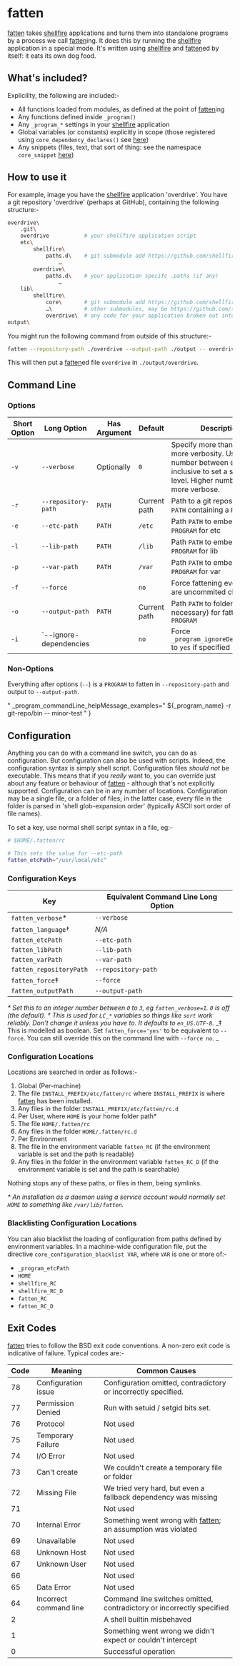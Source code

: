 # fatten

[fatten] takes [shellfire] applications and turns them into standalone programs by a process we call [fatten]ing. It does this by running the [shellfire] application in a special mode. It's written using [shellfire] and [fatten]ed by itself: it eats its own dog food.

## What's included?

Explicility, the following are included:-

* All functions loaded from modules, as defined at the point of [fatten]ing
* Any functions defined inside `_program()`
* Any `_program_*` settings in your [shellfire] application
* Global variables (or constants) explicitly in scope (those registered using `core_dependency_declares()` see [here](https://github.com/shellfire-dev/core#core_dependency_declares))
* Any snippets (files, text, that sort of thing: see the namespace `core_snippet` [here](#namespace-core_snippet))

## How to use it

For example, image you have the [shellfire] application 'overdrive'. You have a git repository 'overdrive' (perhaps at GitHub), containing the following structure:-

```bash
overdrive\
	.git\
	overdrive           # your shellfire application script
	etc\
		shellfire\
			paths.d\    # git submodule add https://github.com/shellfire-dev/paths.d
				…
		overdrive\
			paths.d\    # your application specifc .paths (if any)
				…
	lib\
		shellfire\
			core\       # git submodule add https://github.com/shellfire-dev/core
			…\          # other submodules, may be https://github.com/shellfire-dev/jsonreader
			overdrive\  # any code for your application broken out into namespaces
output\
```
You might run the following command from outside of this structure:-

```bash
fatten --repository-path ./overdrive --output-path ./output -- overdrive
```

This will then put a [fatten]ed file `overdrive` in `./output/overdrive`.

## Command Line

### Options

|Short Option|Long Option|Has Argument|Default|Description|
|------------|-----------|------------|-------|-----------|
|`-v`|`--verbose`|Optionally|`0`|Specify more than once for more verbosity. Use a number between `0` and `3` inclusive to set a specific level. Higher numbers are more verbose.|
|`-r`|`--repository-path`|`PATH`|Current path|Path to a git repository root `PATH` containing a `PROGRAM`|
|`-e`|`--etc-path`|`PATH`|`/etc`|Path `PATH` to embed in `PROGRAM` for etc|
|`-l`|`--lib-path`|`PATH`|`/lib`|Path `PATH` to embed in `PROGRAM` for lib|
|`-p`|`--var-path`|`PATH`|`/var`|Path `PATH` to embed in `PROGRAM` for var|
|`-f`|`--force`||`no`|Force fattening even if there are uncommited changes|
|`-o`|`--output-path`|`PATH`|Current path|Path `PATH` to folder (created if necessary) for fattened `PROGRAM`|
|`-i`|`--ignore-dependencies||`no`|Force `_program_ignoreDependencies` to `yes` if specified|

### Non-Options

Everything after options (`--`) is a `PROGRAM` to fatten in `--repository-path` and output to `--output-path`.

"
	_program_commandLine_helpMessage_examples="
  ${_program_name} -r git-repo/bin -- minor-test
"
}


## Configuration

Anything you can do with a command line switch, you can do as configuration. But configuration can also be used with scripts. Indeed, the configuration syntax is simply shell script. Configuration files _should not_ be executable. This means that if you _really_ want to, you can override just about any feature or behaviour of [fatten] - although that's not explicitly supported. Configuration can be in any number of locations. Configuration may be a single file, or a folder of files; in the latter case, every file in the folder is parsed in 'shell glob-expansion order' (typically ASCII sort order of file names).

To set a key, use normal shell script syntax in a file, eg:-

```bash
# $HOME/.fatten/rc

# This sets the value for --etc-path
fatten_etcPath="/usr/local/etc"
```

### Configuration Keys

|Key|Equivalent Command Line Long Option|
|---|-----------------------------------|
|`fatten_verbose`\*|`--verbose`|
|`fatten_language`†|_N/A_|
|`fatten_etcPath`|`--etc-path`|
|`fatten_libPath`|`--lib-path`|
|`fatten_varPath`|`--var-path`|
|`fatten_repositoryPath`|`--repository-path`|
|`fatten_force`‡|`--force`|
|`fatten_outputPath`|`--output-path`|

_\* Set this to an integer number between `0` to `3`, eg `fatten_verbose=1`. `0` is off (the default)._
_† This is used for `LC_*` variables so things like `sort` work reliably. Don't change it unless you have to. It defaults to `en_US.UTF-8`._
_‡ This is modelled as boolean. Set `fatten_force='yes'` to be equivalent to `--force`. You can still override this on the command line with `--force no`. _

### Configuration Locations

Locations are searched in order as follows:-

1. Global (Per-machine)
  1. The file `INSTALL_PREFIX/etc/fatten/rc` where `INSTALL_PREFIX` is where [fatten] has been installed.
  2. Any files in the folder `INSTALL_PREFIX/etc/fatten/rc.d`
2. Per User, where `HOME` is your home folder path\*
  1. The file `HOME/.fatten/rc`
  2. Any files in the folder `HOME/.fatten/rc.d`
3. Per Environment
  1. The file in the environment variable `fatten_RC` (if the environment variable is set and the path is readable)
  2. Any files in the folder in the environment variable `fatten_RC_D` (if the environment variable is set and the path is searchable)

Nothing stops any of these paths, or files in them, being symlinks.

_\* An installation as a daemon using a service account would normally set `HOME` to something like `/var/lib/fatten`._

### Blacklisting Configuration Locations

You can also blacklist the loading of configuration from paths defined by environment variables. In a machine-wide configuration file, put the directive `core_configuration_blacklist VAR`, where `VAR` is one or more of:-

* `_program_etcPath`
* `HOME`
* `shellfire_RC`
* `shellfire_RC_D`
* `fatten_RC`
* `fatten_RC_D`

## Exit Codes
[fatten] tries to follow the BSD exit code conventions. A non-zero exit code is indicative of failure. Typical codes are:-

| Code | Meaning | Common Causes |
| ---- | ------- | ------------- |
| 78   | Configuration issue | Configuration omitted, contradictory or incorrectly specified. |
| 77   | Permission Denied | Run with setuid / setgid bits set. |
| 76   | Protocol | Not used |
| 75   | Temporary Failure | Not used |
| 74   | I/O Error | Not used |
| 73   | Can't create | We couldn't create a temporary file or folder |
| 72   | Missing File | We tried very hard, but even a fallback dependency was missing |
| 71   |  | Not used |
| 70   | Internal Error | Something went wrong with [fatten]; an assumption was violated |
| 69   | Unavailable |  Not used |
| 68   | Unknown Host | Not used |
| 67   | Unknown User | Not used |
| 66   |  | Not used |
| 65   | Data Error | Not used |
| 64   | Incorrect command line | Command line switches omitted, contradictory or incorrectly specified |
| 2    |  | A shell builtin misbehaved |
| 1    |  | Something went wrong we didn't expect or couldn't intercept |
| 0    |  | Successful operation |



[swaddle]: https://github.com/raphaelcohn/swaddle "Swaddle homepage"
[shellfire]: https://github.com/shellfire-dev "shellfire homepage"
[fatten]: https://github.com/shellfire-dev/fatten "fatten homepage"
[core]: https://github.com/shellfire-dev/core "shellfire core module homepage"
[paths.d]: https://github.com/shellfire-dev/paths.d "paths.d shellfire module homepage"
[github api]: https://github.com/shellfire-dev/github "github shellfire module homepage"
[jsonwriter]: https://github.com/shellfire-dev/jsonwriter "jsonwriter shellfire module homepage"
[jsonreader]: https://github.com/shellfire-dev/jsonreader "jsonreader shellfire module homepage"
[xmlwriter]: https://github.com/shellfire-dev/xmlwriter "xmlwriter shellfire module homepage"
[unicode]: https://github.com/shellfire-dev/unicode "unicode shellfire module homepage"
[version]: https://github.com/shellfire-dev/version "version shellfire module homepage"

